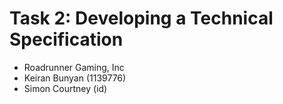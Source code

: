 # Task 2: Developing a Technical Specification
- Roadrunner Gaming, Inc
- Keiran Bunyan (1139776)
- Simon Courtney (id)
